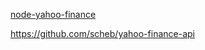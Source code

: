 [node-yahoo-finance](https://github.com/pilwon/node-yahoo-finance)


https://github.com/scheb/yahoo-finance-api
